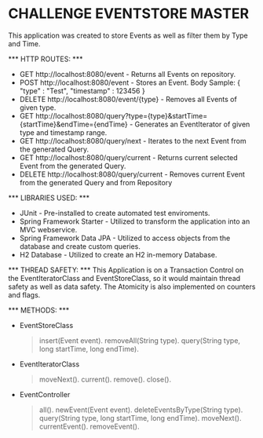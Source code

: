 # CHALLENGE EVENTSTORE MASTER

This application was created to store Events as well as filter them by Type and Time.

*** HTTP ROUTES: ***
- GET http://localhost:8080/event - Returns all Events on repository.
- POST http://localhost:8080/event - Stores an Event.
  Body Sample:
  {
  	"type" : "Test",
  	"timestamp" : 123456
  }
- DELETE http://localhost:8080/event/{type} - Removes all Events of given type.
- GET http://localhost:8080/query?type={type}&startTime={startTime}&endTime={endTime} - Generates an
  EventIterator of given type and timestamp range.
- GET http://localhost:8080/query/next - Iterates to the next Event from the generated Query.
- GET http://localhost:8080/query/current - Returns current selected Event from the generated Query.
- DELETE http://localhost:8080/query/current - Removes current Event from the generated Query and from 
  Repository

*** LIBRARIES USED: ***
- JUnit - Pre-installed to create automated test enviroments.
- Spring Framework Starter - Utilized to transform the application into an MVC webservice.
- Spring Framework Data JPA - Utilized to access objects from the database and create custom queries.
- H2 Database - Utilized to create an H2 in-memory Database.

*** THREAD SAFETY: ***
This Application is on a Transaction Control on the EventIteratorClass and EventStoreClass, so it would 
maintain thread safety as well as data safety. The Atomicity is also implemented on counters and flags.

*** METHODS: ***
- EventStoreClass
  > insert(Event event).
  > removeAll(String type).
  > query(String type, long startTime, long endTime).

- EventIteratorClass
  > moveNext().
  > current().
  > remove().
  > close().

- EventController
  > all().
  > newEvent(Event event).
  > deleteEventsByType(String type).
  > query(String type, long startTime, long endTime).
  > moveNext().
  > currentEvent().
  > removeEvent().
